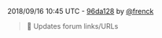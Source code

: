 2018/09/16 10:45 UTC - [96da128](https://github.com/hassio-addons/addon-portainer/commit/96da1289841afb7b2a458cf2f66ecb04663de42c) by [@frenck](https://github.com/frenck)
> :shirt: Updates forum links/URLs 

